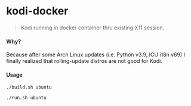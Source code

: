 # kodi-docker
> Kodi running in docker container thru existing X11 session.

#### Why?
Because after some Arch Linux updates (i.e. Python v3.9, ICU i18n v69) I finally realized that rolling-update distros are not good for Kodi. 

#### Usage
```Shell
./build.sh ubuntu
```
```Shell
./run.sh ubuntu
```
